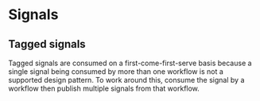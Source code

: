 # Signals

## Tagged signals

Tagged signals are consumed on a first-come-first-serve basis because a single signal being consumed by more
than one workflow is not a supported design pattern. To work around this, consume the signal by a workflow
then publish multiple signals from that workflow.
